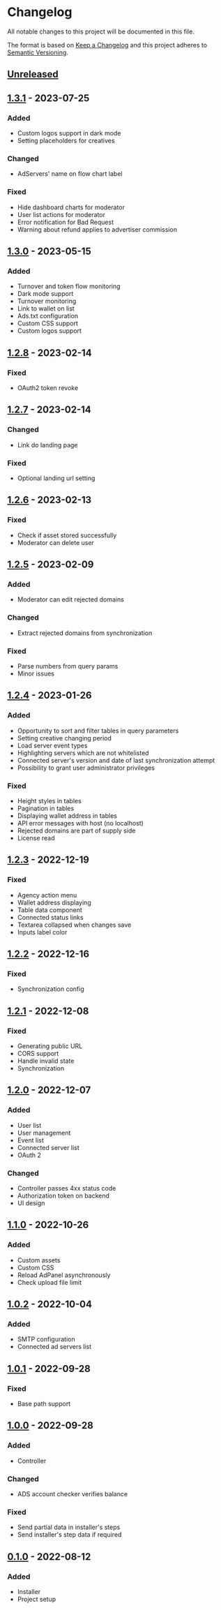 # Changelog
All notable changes to this project will be documented in this file.

The format is based on [Keep a Changelog](https://keepachangelog.com/en/1.0.0/)
and this project adheres to [Semantic Versioning](https://semver.org/spec/v2.0.0.html).

## [Unreleased]

## [1.3.1] - 2023-07-25
### Added
- Custom logos support in dark mode
- Setting placeholders for creatives
### Changed
- AdServers' name on flow chart label
### Fixed
- Hide dashboard charts for moderator
- User list actions for moderator
- Error notification for Bad Request
- Warning about refund applies to advertiser commission

## [1.3.0] - 2023-05-15
### Added
- Turnover and token flow monitoring
- Dark mode support
- Turnover monitoring
- Link to wallet on list
- Ads.txt configuration
- Custom CSS support
- Custom logos support

## [1.2.8] - 2023-02-14
### Fixed
- OAuth2 token revoke

## [1.2.7] - 2023-02-14
### Changed
- Link do landing page
### Fixed
- Optional landing url setting

## [1.2.6] - 2023-02-13
### Fixed
- Check if asset stored successfully
- Moderator can delete user

## [1.2.5] - 2023-02-09
### Added
- Moderator can edit rejected domains
### Changed
- Extract rejected domains from synchronization
### Fixed
- Parse numbers from query params
- Minor issues

## [1.2.4] - 2023-01-26
### Added
- Opportunity to sort and filter tables in query parameters
- Setting creative changing period
- Load server event types
- Highlighting servers which are not whitelisted
- Connected server's version and date of last synchronization attempt
- Possibility to grant user administrator privileges
### Fixed
- Height styles in tables
- Pagination in tables
- Displaying wallet address in tables
- API error messages with host (no localhost)
- Rejected domains are part of supply side
- License read

## [1.2.3] - 2022-12-19
### Fixed
- Agency action menu
- Wallet address displaying
- Table data component
- Connected status links
- Textarea collapsed when changes save
- Inputs label color

## [1.2.2] - 2022-12-16
### Fixed
- Synchronization config

## [1.2.1] - 2022-12-08
### Fixed
- Generating public URL
- CORS support
- Handle invalid state
- Synchronization

## [1.2.0] - 2022-12-07
### Added
- User list
- User management
- Event list
- Connected server list
- OAuth 2
### Changed
- Controller passes 4xx status code
- Authorization token on backend
- UI design

## [1.1.0] - 2022-10-26
### Added
- Custom assets
- Custom CSS
- Reload AdPanel asynchronously
- Check upload file limit

## [1.0.2] - 2022-10-04
### Added
- SMTP configuration
- Connected ad servers list

## [1.0.1] - 2022-09-28
### Fixed
- Base path support

## [1.0.0] - 2022-09-28
### Added
- Controller
### Changed
- ADS account checker verifies balance
### Fixed
- Send partial data in installer's steps
- Send installer's step data if required

## [0.1.0] - 2022-08-12
### Added
- Installer
- Project setup

[Unreleased]: https://github.com/adshares/adcontroller/compare/v1.3.1...develop
[1.3.1]: https://github.com/adshares/adcontroller/compare/v1.3.0...v1.3.1
[1.3.0]: https://github.com/adshares/adcontroller/compare/v1.2.8...v1.3.0
[1.2.8]: https://github.com/adshares/adcontroller/compare/v1.2.7...v1.2.8
[1.2.7]: https://github.com/adshares/adcontroller/compare/v1.2.6...v1.2.7
[1.2.6]: https://github.com/adshares/adcontroller/compare/v1.2.5...v1.2.6
[1.2.5]: https://github.com/adshares/adcontroller/compare/v1.2.4...v1.2.5
[1.2.4]: https://github.com/adshares/adcontroller/compare/v1.2.3...v1.2.4
[1.2.3]: https://github.com/adshares/adcontroller/compare/v1.2.2...v1.2.3
[1.2.2]: https://github.com/adshares/adcontroller/compare/v1.2.1...v1.2.2
[1.2.1]: https://github.com/adshares/adcontroller/compare/v1.2.0...v1.2.1
[1.2.0]: https://github.com/adshares/adcontroller/compare/v1.1.0...v1.2.0
[1.1.0]: https://github.com/adshares/adcontroller/compare/v1.0.2...v1.1.0
[1.0.2]: https://github.com/adshares/adcontroller/compare/v1.0.1...v1.0.2
[1.0.1]: https://github.com/adshares/adcontroller/compare/v1.0.0...v1.0.1
[1.0.0]: https://github.com/adshares/adcontroller/compare/v0.1.0...v1.0.0
[0.1.0]: https://github.com/adshares/adcontroller/releases/tag/v0.1.0
